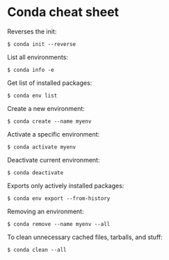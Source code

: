 # Conda cheat sheet

Reverses the init:
```
$ conda init --reverse
```

List all environments:
```
$ conda info -e
```

Get list of installed packages:
```
$ conda env list
```

Create a new environment:
```
$ conda create --name myenv
```

Activate a specific environment:
```
$ conda activate myenv
```

Deactivate current environment:
```
$ conda deactivate
```

Exports only actively installed packages:
```
$ conda env export --from-history
```

Removing an environment:
```
$ conda remove --name myenv --all
```

To clean unnecessary cached files, tarballs, and stuff:
```
$ conda clean --all
```
